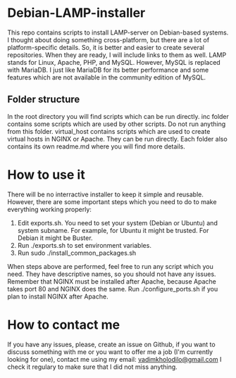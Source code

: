 # Debian-LAMP-installer
This repo contains scripts to install LAMP-server on Debian-based systems.
I thought about doing something cross-platform, but there are a lot of platform-specific details. So, it is better and easier to create several repositories. When they are ready, I will include links to them as well.
LAMP stands for Linux, Apache, PHP, and MySQL.
However, MySQL is replaced with MariaDB. I just like MariaDB for its better performance and some features which are not available in the community edition of MySQL.
## Folder structure
In the root directory you will find scripts which can be run directly.
inc folder contains some scripts which are used by other scripts. Do not run anything from this folder.
virtual_host contains scripts which are used to create virtual hosts in NGINX or Apache. They can be run directly.
Each folder also contains its own readme.md where you will find more details.

# How to use it
There will be no interractive installer to keep it simple and reusable.
However, there are some important steps which you need to do to make everything working properly:
1. Edit exports.sh. You need to set your system (Debian or Ubuntu) and system subname. For example, for Ubuntu it might be trusted. For Debian it might be Buster.
2. Run ./exports.sh to set environment variables.
3. Run sudo ./install_common_packages.sh

When steps above are performed, feel free to run any script which you need. They have descriptive names, so you should not have any issues.
Remember that NGINX must be installed after Apache, because Apache takes port 80 and NGINX does the same.
Run ./configure_ports.sh if you plan to install NGINX after Apache.

# How to contact me
If you have any issues, please, create an issue on Github, if you want to discuss something with me or you want to offer me a job (I'm currently looking for one), contact me using my email: vadimkholodilo@gmail.com
I check it regulary to make sure that I did not miss anything.
